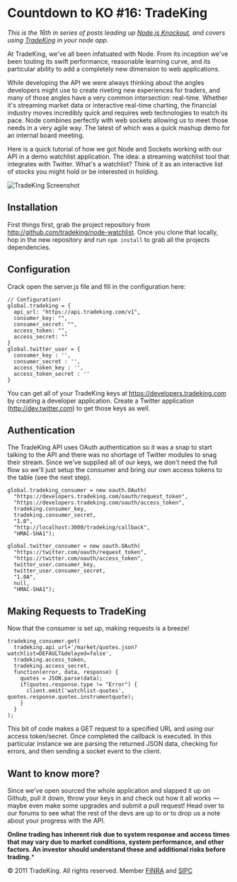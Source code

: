 # Countdown to KO #16: TradeKing

*This is the 16th in series of posts leading up [Node.js Knockout][1],
and covers using [TradeKing][] in your node app.*

[1]: http://nodeknockout.com
[TradeKing]: http://tradeking.com

At TradeKing, we've all been infatuated with Node.  From its inception
we've been touting its swift performance, reasonable learning curve, and
its particular ability to add a completely new dimension to web
applications.

While developing the API we were always thinking about the angles
developers might use to create riveting new experiences for traders, and
many of those angles have a very common intersection: real-time.
Whether it's streaming market data or interactive real-time charting,
the financial industry moves incredibly quick and requires web
technologies to match its pace.  Node combines perfectly with web
sockets allowing us to meet those needs in a very agile way.  The latest
of which was a quick mashup demo for an internal board meeting.

Here is a quick tutorial of how we got Node and Sockets working with our
API in a demo watchlist application.  The idea: a streaming watchlist
tool that integrates with Twitter.  What's a watchlist?  Think of it as
an interactive list of stocks you might hold or be interested in
holding.

![TradeKing Screenshot](https://s3.amazonaws.com/2011.nodeknockout.com/TradeKing_Watchlist_Mashup1.jpg)

## Installation

First things first, grab the project repository from
<http://github.com/tradeking/node-watchlist>.  Once you clone that
locally, hop in the new repository and run `npm install` to grab all the
projects dependencies.

## Configuration

Crack open the server.js file and fill in the configuration here:

    // Configuration!
    global.tradeking = {
      api_url: "https://api.tradeking.com/v1",
      consumer_key: "",
      consumer_secret: "",
      access_token: "",
      access_secret: ""
    }
    global.twitter_user = {
      consumer_key : '',
      consumer_secret : '',
      access_token_key : '',
      access_token_secret : ''
    }

You can get all of your TradeKing keys at
<https://developers.tradeking.com> by creating a developer application.
Create a Twitter application (<http://dev.twitter.com>) to get those keys
as well.

## Authentication

The TradeKing API uses OAuth authentication so it was a snap to start
talking to the API and there was no shortage of Twitter modules to snag
their stream.  Since we've supplied all of our keys, we don't need the
full flow so we'll just setup the consumer and bring our own access
tokens to the table (see the next step).

    global.tradeking_consumer = new oauth.OAuth(
      "https://developers.tradeking.com/oauth/request_token",
      "https://developers.tradeking.com/oauth/access_token",
      tradeking.consumer_key,
      tradeking.consumer_secret,
      "1.0",
      "http://localhost:3000/tradeking/callback",
      "HMAC-SHA1");

    global.twitter_consumer = new oauth.OAuth(
      "https://twitter.com/oauth/request_token",
      "https://twitter.com/oauth/access_token",
      twitter_user.consumer_key,
      twitter_user.consumer_secret,
      "1.0A",
      null,
      "HMAC-SHA1");

## Making Requests to TradeKing

Now that the consumer is set up, making requests is a breeze!

    tradeking_consumer.get(
      tradeking.api_url+'/market/quotes.json?watchlist=DEFAULT&delayed=false',
      tradeking.access_token,
      tradeking.access_secret,
      function(error, data, response) {
        quotes = JSON.parse(data);
        if(quotes.response.type != "Error") {
          client.emit('watchlist-quotes', quotes.response.quotes.instrumentquote);
        }
      }
    );

This bit of code makes a GET request to a specified URL and using our
access token/secret.  Once completed the callback is executed.  In this
particular instance we are parsing the returned JSON data, checking for
errors, and then sending a socket event to the client.

## Want to know more?

Since we've open sourced the whole application and slapped it up on
Github, pull it down, throw your keys in and check out how it all works
— maybe even make some upgrades and submit a pull request! Head over to
our forums to see what the rest of the devs are up to or to drop us a
note about your progress with the API.

**Online trading has inherent risk due to system response and access
times that may vary due to market conditions, system performance, and
other factors. An investor should understand these and additional risks
before trading.***

&copy; 2011 TradeKing. All rights reserved. Member <a
href="http://www.finra.org/">FINRA</a> and <a
href="http://www.sipc.org/">SIPC</a>
